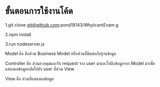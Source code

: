 # ขั้นตอนการใช้งานโค้ด

1.git clone git@github.com:pond18143/WhyIcantExam.g

2.npm install

3.run nodeserver.js

Model คือ คือส่วน Business Model หรือส่วนที่ติดต่อกับฐานข้อมูล

Controller คือ ส่วนควบคุมและรับ request จาก user มาและไปดึงข้อมูลจาก Model มาเพื่อแสดงผลข้อมูลกลับไปยัง user ที่ส่วน View

View คือ ส่วนที่แสดงผลข้อมูล
